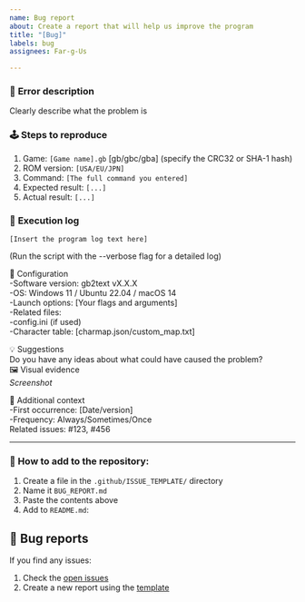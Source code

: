 ```yaml
---
name: Bug report
about: Create a report that will help us improve the program
title: "[Bug]"
labels: bug
assignees: Far-g-Us

---
```


### 🐛 **Error description**
Clearly describe what the problem is

### 🕹️ **Steps to reproduce**
1. Game: `[Game name].gb` [gb/gbc/gba] (specify the CRC32 or SHA-1 hash)
2. ROM version: `[USA/EU/JPN]`
3. Command: `[The full command you entered]`
4. Expected result: `[...]`
5. Actual result: `[...]`

### 📄 **Execution log**
```plaintext
[Insert the program log text here]
```

(Run the script with the --verbose flag for a detailed log)

🧩 Configuration <br>
-Software version: gb2text vX.X.X <br>
-OS: Windows 11 / Ubuntu 22.04 / macOS 14 <br>
-Launch options: [Your flags and arguments] <br>
-Related files: <br>
-config.ini (if used) <br>
-Character table: [charmap.json/custom_map.txt] <br>

💡 Suggestions <br>
Do you have any ideas about what could have caused the problem? <br>
🖼️ Visual evidence <br>
*Screenshot* <br>

🚧 Additional context <br> 
-First occurrence: [Date/version] <br>
-Frequency: Always/Sometimes/Once <br>
Related issues: #123, #456 <br>


---

### 📂 How to add to the repository:
1. Create a file in the `.github/ISSUE_TEMPLATE/` directory
2. Name it `BUG_REPORT.md`
3. Paste the contents above
4. Add to `README.md`:

## 🐞 Bug reports

If you find any issues:
1. Check the [open issues](https://github.com/Far-g-Us/gb2text/issues)
2. Create a new report using the [template](https://github.com/Far-g-Us/gb2text/issues/new?template=BUG_REPORT.md)
